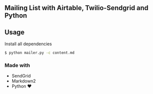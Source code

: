 ## Mailing List with Airtable, Twilio-Sendgrid and Python

## Usage
Install all dependencies
```bash
$ python mailer.py -c content.md
```
### Made with 
- SendGrid
- Markdown2
- Python ❤️
